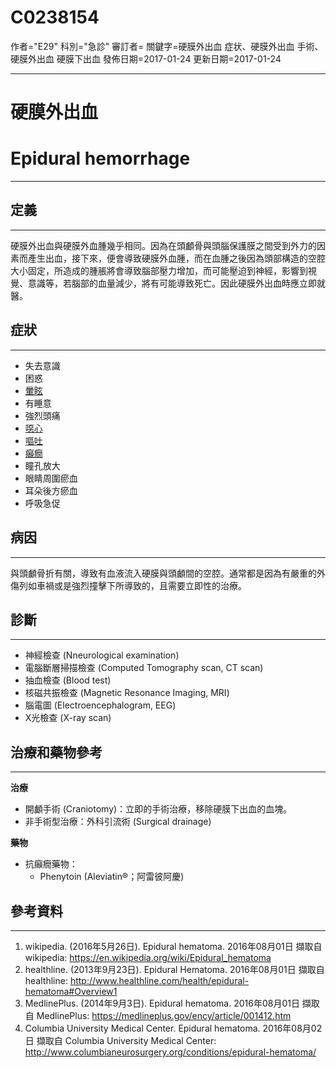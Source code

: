 # C0238154
作者="E29"
科別="急診"
審訂者=
關鍵字=硬膜外出血 症状、硬膜外出血 手術、硬膜外出血 硬膜下出血
發佈日期=2017-01-24
更新日期=2017-01-24

----------
# 硬膜外出血
# Epidural hemorrhage
----------
## 定義
----------

硬膜外出血與硬膜外血腫幾乎相同。因為在頭顱骨與頭腦保護膜之間受到外力的因素而產生出血，接下來，便會導致硬膜外血腫，而在血腫之後因為頭部構造的空腔大小固定，所造成的腫脹將會導致腦部壓力增加，而可能壓迫到神經，影響到視覺、意識等，若腦部的血量減少，將有可能導致死亡。因此硬膜外出血時應立即就醫。

## 症狀
----------
- 失去意識
- 困惑
- [暈眩](C0012833-01)
- 有睡意
- 強烈頭痛
- [噁心](C0027497)
- [嘔吐](C0042963)
- [癲癇](C0014544)
- 瞳孔放大
- 眼睛周圍瘀血
- 耳朵後方瘀血
- 呼吸急促
## 病因
----------

與頭顱骨折有關，導致有血液流入硬膜與頭顱間的空腔。通常都是因為有嚴重的外傷列如車禍或是強烈撞擊下所導致的，且需要立即性的治療。

## 診斷
----------
- 神經檢查 (Nneurological examination)
- 電腦斷層掃描檢查 (Computed Tomography scan, CT scan)
- 抽血檢查 (Blood test)
- 核磁共振檢查 (Magnetic Resonance Imaging, MRI) 
- 腦電圖 (Electroencephalogram, EEG)
- X光檢查 (X-ray scan)
## 治療和藥物參考
----------

**治療**

- 開顱手術 (Craniotomy)：立即的手術治療，移除硬膜下出血的血塊。
- 非手術型治療：外科引流術 (Surgical drainage)

**藥物**

- 抗癲癇藥物：
  - Phenytoin (Aleviatin®；阿雷彼阿慶)
## 參考資料
----------
1. wikipedia. (2016年5月26日). Epidural hematoma. 2016年08月01日 擷取自 wikipedia:
  https://en.wikipedia.org/wiki/Epidural_hematoma
2. healthline. (2013年9月23日). Epidural Hematoma. 2016年08月01日 擷取自 healthline:
  http://www.healthline.com/health/epidural-hematoma#Overview1
3. MedlinePlus. (2014年9月3日). Epidural hematoma. 2016年08月01日 擷取自 MedlinePlus:
  https://medlineplus.gov/ency/article/001412.htm
4. Columbia University Medical Center. Epidural hematoma. 2016年08月02日 擷取自 Columbia University Medical Center:
  http://www.columbianeurosurgery.org/conditions/epidural-hematoma/


